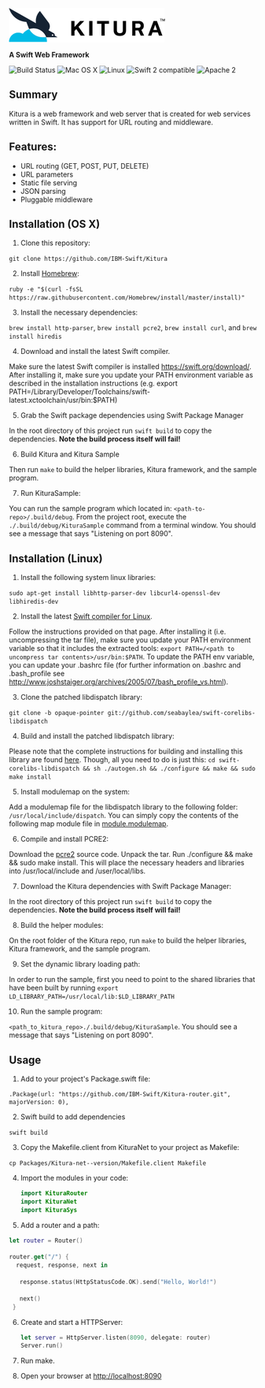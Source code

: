 <img src="Documentation/images/KituraLogo-wide.png" width="317">

**A Swift Web Framework**

![Build Status](https://travis-ci.com/IBM-Swift/Kitura.svg?token=HbPXgFCvQeph5JZPCbdW&branch=master)
![Mac OS X](https://img.shields.io/badge/os-Mac%20OS%20X-green.svg?style=flat)
![Linux](https://img.shields.io/badge/os-linux-green.svg?style=flat)
![Swift 2 compatible](https://img.shields.io/badge/swift2-compatible-4BC51D.svg?style=flat)
![Apache 2](https://img.shields.io/badge/license-Apache2-blue.svg?style=flat)

## Summary

Kitura is a web framework and web server that is created for web services written in Swift. It has support for URL routing and middleware.

## Features:

- URL routing (GET, POST, PUT, DELETE)
- URL parameters
- Static file serving
- JSON parsing
- Pluggable middleware

## Installation (OS X)

1. Clone this repository:

 `git clone https://github.com/IBM-Swift/Kitura`

2. Install [Homebrew](http://brew.sh/):

 `ruby -e "$(curl -fsSL https://raw.githubusercontent.com/Homebrew/install/master/install)"`

3. Install the necessary dependencies: 

 `brew install http-parser`, `brew install pcre2`, `brew install curl`, and `brew install hiredis`

4. Download and install the latest Swift compiler.

 Make sure the latest Swift compiler is installed https://swift.org/download/. After installing it, make sure you update your PATH environment variable as described in the installation instructions (e.g. export PATH=/Library/Developer/Toolchains/swift-latest.xctoolchain/usr/bin:$PATH)

5. Grab the Swift package dependencies using Swift Package Manager

 In the root directory of this project run `swift build` to copy the dependencies. **Note the build process itself will fail!**

6. Build Kitura and Kitura Sample

 Then run `make` to build the helper libraries, Kitura framework, and the sample program.

7. Run KituraSample:

 You can run the sample program which located in: `<path-to-repo>/.build/debug`. From the project root, execute the `./.build/debug/KituraSample` command from a terminal window. You should see a message that says "Listening on port 8090".

## Installation (Linux)

1. Install the following system linux libraries: 
 
 `sudo apt-get install libhttp-parser-dev libcurl4-openssl-dev libhiredis-dev`

2. Install the latest [Swift compiler for Linux](https://swift.org/download/). 
 
 Follow the instructions provided on that page. After installing it (i.e. uncompressing the tar file), make sure you update your PATH environment variable so that it includes the extracted tools: `export PATH=/<path to uncompress tar contents>/usr/bin:$PATH`. To update the PATH env variable, you can update your .bashrc file (for further information on .bashrc and .bash_profile see http://www.joshstaiger.org/archives/2005/07/bash_profile_vs.html).

3. Clone the patched libdispatch library: 
 
 `git clone -b opaque-pointer git://github.com/seabaylea/swift-corelibs-libdispatch`

4. Build and install the patched libdispatch library: 
 
 Please note that the complete instructions for building and installing this library are found [here](https://github.com/seabaylea/swift-corelibs-libdispatch/blob/opaque-pointer/INSTALL). Though, all you need to do is just this: `cd swift-corelibs-libdispatch && sh ./autogen.sh && ./configure && make && sudo make install`

5. Install modulemap on the system:
 
  Add a modulemap file for the libdispatch library to the following folder: `/usr/local/include/dispatch`. You can simply copy the contents of the following map module file in [module.modulemap](https://github.com/IBM-Swift/Kitura/blob/master/Sources/Modulemaps/module.modulemap).

6. Compile and install PCRE2:
 
 Download the [pcre2](http://ftp.exim.org/pub/pcre/pcre2-10.20.tar.gz) source code. Unpack the tar. Run ./configure && make && sudo make install. This will place the necessary headers and libraries into /usr/local/include and /user/local/libs.

7. Download the Kitura dependencies with Swift Package Manager:

 In the root directory of this project run `swift build` to copy the dependencies. **Note the build process itself will fail!**

8. Build the helper modules:

 On the root folder of the Kitura repo, run `make` to build the helper libraries, Kitura framework, and the sample program.

9. Set the dynamic library loading path:

 In order to run the sample, first you need to point to the shared libraries that have been built by running `export LD_LIBRARY_PATH=/usr/local/lib:$LD_LIBRARY_PATH`

10. Run the sample program: 

 `<path_to_kitura_repo>./.build/debug/KituraSample`. You should see a message that says "Listening on port 8090".

## Usage

1) Add to your project's Package.swift file:

 ```
 .Package(url: "https://github.com/IBM-Swift/Kitura-router.git", majorVersion: 0),
 ```

2) Swift build to add dependencies

  ```swift build```

3) Copy the Makefile.client from KituraNet to your project as Makefile:

  ```cp Packages/Kitura-net--version/Makefile.client Makefile```
  
4) Import the modules in your code:

   ```swift
   import KituraRouter
   import KituraNet
   import KituraSys
   ```
5) Add a router and a path:

  ```swift
  let router = Router()
  
  router.get("/") {
    request, response, next in

     response.status(HttpStatusCode.OK).send("Hello, World!")
     
     next()
   }
  ```
  6) Create and start a HTTPServer:
  
     ```swift
     let server = HttpServer.listen(8090, delegate: router)
     Server.run()
     ```
     
   7) Run make.
   
   8) Open your browser at [http://localhost:8090](http://localhost:8090)
